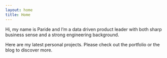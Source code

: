 ```yaml
---
layout: home
title: Home
---
```

Hi, my name is Paride and I’m a data driven product leader with both sharp business sense and a strong engineering background.

Here are my latest personal projects. Please check out the portfolio or the blog to discover more.
